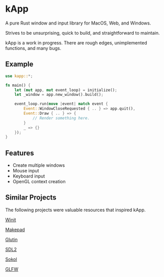 # kApp
A pure Rust window and input library for MacOS, Web, and Windows.

Strives to be unsurprising, quick to build, and straightforward to maintain.

kApp is a work in progress. There are rough edges, unimplemented functions, and many bugs.

## Example
```rust
use kapp::*;

fn main() {
    let (mut app, mut event_loop) = initialize();
    let _window = app.new_window().build();

    event_loop.run(move |event| match event {
        Event::WindowCloseRequested { .. } => app.quit(),
        Event::Draw { .. } => {
            // Render something here.
        }
        _ => {}
    });
}
```

## Features
* Create multiple windows
* Mouse input
* Keyboard input
* OpenGL context creation


## Similar Projects
The following projects were valuable resources that inspired kApp.

[Winit](https://github.com/rust-windowing/winit)

[Makepad](https://github.com/makepad/makepad)

[Glutin](https://github.com/rust-windowing/glutin)

[SDL2](https://www.libsdl.org/download-2.0.php)

[Sokol](https://github.com/floooh/sokol)

[GLFW](https://www.glfw.org/)

